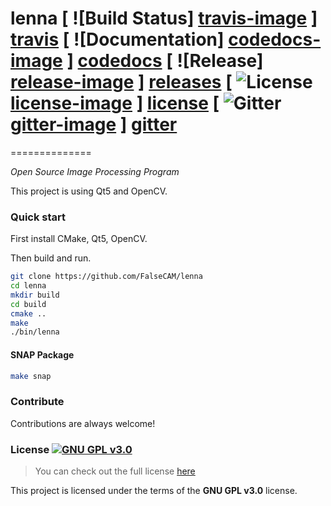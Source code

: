 # lenna [ ![Build Status] [travis-image] ] [travis] [ ![Documentation] [codedocs-image] ] [codedocs] [ ![Release] [release-image] ] [releases] [ ![License] [license-image] ] [license] [ ![Gitter] [gitter-image] ] [gitter]
==============

*Open Source Image Processing Program*

This project is using Qt5 and OpenCV.

[travis-image]: https://travis-ci.org/FalseCAM/lenna.png?branch=master
[travis]: http://travis-ci.org/FalseCAM/lenna

[codedocs-image]: https://codedocs.xyz/FalseCAM/lenna.svg
[codedocs]: https://codedocs.xyz/FalseCAM/lenna/

[release-image]: http://img.shields.io/badge/release-0.11.0-blue.svg?style=flat
[releases]: https://github.com/FalseCAM/lenna/releases

[license-image]: http://img.shields.io/badge/license-GPL--v3.0-red.svg?style=flat
[license]: LICENSE

[gitter-image]: https://badges.gitter.im/Join%20Chat.svg
[gitter]: https://gitter.im/FalseCAM/lenna

### Quick start

First install CMake, Qt5, OpenCV.

Then build and run.

```sh
git clone https://github.com/FalseCAM/lenna
cd lenna
mkdir build
cd build
cmake ..
make
./bin/lenna
```

#### SNAP Package
```sh
make snap
```

### Contribute

Contributions are always welcome!

### License [![GNU GPL v3.0](http://www.gnu.org/graphics/gplv3-127x51.png)](http://www.gnu.org/licenses/gpl.html)

>You can check out the full license [here](https://github.com/FalseCAM/lenna/blob/master/LICENSE.md)

This project is licensed under the terms of the **GNU GPL v3.0** license.
